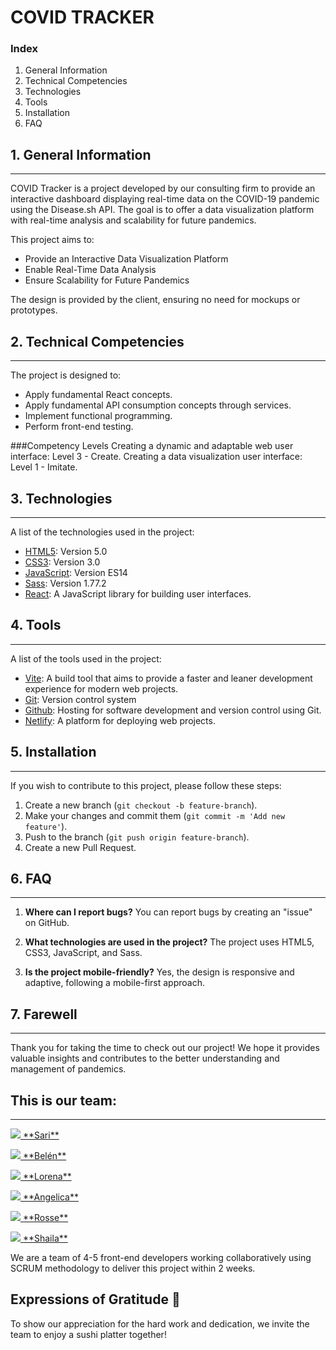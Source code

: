 # COVID TRACKER

### Index
1. General Information
2. Technical Competencies
3. Technologies
4. Tools
5. Installation
6. FAQ

## 1. General Information
***
COVID Tracker is a project developed by our consulting firm to provide an interactive dashboard displaying real-time data on the COVID-19 pandemic using the Disease.sh API. The goal is to offer a data visualization platform with real-time analysis and scalability for future pandemics.

This project aims to:

- Provide an Interactive Data Visualization Platform
- Enable Real-Time Data Analysis
- Ensure Scalability for Future Pandemics
  
The design is provided by the client, ensuring no need for mockups or prototypes.

## 2. Technical Competencies
***
The project is designed to:

- Apply fundamental React concepts.
- Apply fundamental API consumption concepts through services.
- Implement functional programming.
- Perform front-end testing.
  
###Competency Levels
Creating a dynamic and adaptable web user interface: Level 3 - Create.
Creating a data visualization user interface: Level 1 - Imitate.



## 3. Technologies
***
A list of the technologies used in the project:
* [HTML5](https://developer.mozilla.org/en-US/docs/Web/Guide/HTML/HTML5): Version 5.0
* [CSS3](https://developer.mozilla.org/en-US/docs/Web/CSS): Version 3.0
* [JavaScript](https://developer.mozilla.org/en-US/docs/Web/JavaScript): Version ES14
* [Sass](https://sass-lang.com/): Version 1.77.2
* [React](https://react.dev/): A JavaScript library for building user interfaces.

  
## 4. Tools
***
A list of the tools used in the project:

* [Vite](https://vitejs.dev/): A build tool that aims to provide a faster and leaner development experience for modern web projects.
* [Git](https://git-scm.com/): Version control system
* [Github](https://github.com/):  Hosting for software development and version control using Git.
* [Netlify](https://www.netlify.com/): A platform for deploying web projects.

## 5. Installation
***
If you wish to contribute to this project, please follow these steps:

1. Create a new branch 
(`git checkout -b feature-branch`).
2. Make your changes and commit them 
(`git commit -m 'Add new feature'`).
3. Push to the branch 
(`git push origin feature-branch`).
4. Create a new Pull Request.

## 6. FAQ
***

1. **Where can I report bugs?**
   You can report bugs by creating an "issue" on GitHub.

2. **What technologies are used in the project?**
   The project uses HTML5, CSS3, JavaScript, and Sass.

3. **Is the project mobile-friendly?**
Yes, the design is responsive and adaptive, following a mobile-first approach.

## 7. Farewell
***
Thank you for taking the time to check out our project! We hope it provides valuable insights and contributes to the better understanding and management of pandemics.

## This is our team:

***
 

<p> <a href="https://github.com/Sarii4">
    <img src="https://img.shields.io/badge/GitHub-100000?style=for-the-badge&logo=github&logoColor=white"> **Sari**</a></p>
    
<p> <a href="https://github.com/Belensanchez1989">
    <img src="https://img.shields.io/badge/GitHub-100000?style=for-the-badge&logo=github&logoColor=white"> **Belén**</a></p>
    
<p> <a href="https://github.com/loren-2">
    <img src="https://img.shields.io/badge/GitHub-100000?style=for-the-badge&logo=github&logoColor=white"> **Lorena**</a></p>
    
<p> <a href="https://github.com/Angelica2013">
    <img src="https://img.shields.io/badge/GitHub-100000?style=for-the-badge&logo=github&logoColor=white"> **Angelica**</a></p>
    
<p> <a href="https://github.com/castellanorn">
    <img src="https://img.shields.io/badge/GitHub-100000?style=for-the-badge&logo=github&logoColor=white"> **Rosse**</a></p>


<p> <a href="https://github.com/ShailaGonzalez">
   <img src="https://img.shields.io/badge/GitHub-100000?style=for-the-badge&logo=github&logoColor=white"> **Shaila**</a></p>


We are a team of 4-5 front-end developers working collaboratively using SCRUM methodology to deliver this project within 2 weeks.

## Expressions of Gratitude 🎁

To show our appreciation for the hard work and dedication, we invite the team to enjoy a sushi platter together!
